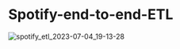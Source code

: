 # Spotify-end-to-end-ETL

![spotify_etl_2023-07-04_19-13-28](https://github.com/pranavarora99/Spotify-end-to-end-ETL/assets/43396873/0fd77993-5f86-4087-b980-391cf4365e74)



